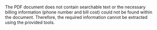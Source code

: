 The PDF document does not contain searchable text or the necessary billing information (phone number and bill cost) could not be found within the document. Therefore, the required information cannot be extracted using the provided tools.